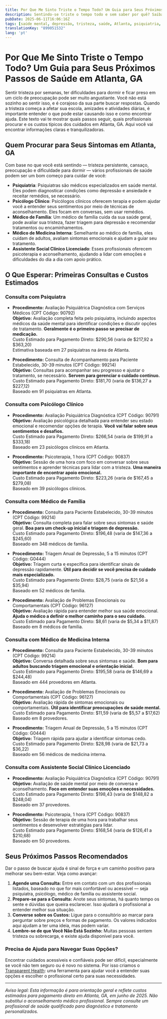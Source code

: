 ```yaml
---
title: Por Que Me Sinto Triste o Tempo Todo? Um Guia para Seus Próximos Passos de Saúde em Atlanta, GA  
description: Sentindo-se triste o tempo todo e sem saber por quê? Saiba quem procurar e quais custos esperar para cuidados de saúde mental em Atlanta, GA.  
pubDate: 2025-06-11T16:06:16Z
tags: [saúde mental, depressão, tristeza, saúde, Atlanta, psiquiatria, terapia]
translationKey: "899051532"
lang: 'pt'
---
```


# Por Que Me Sinto Triste o Tempo Todo? Um Guia para Seus Próximos Passos de Saúde em Atlanta, GA

Sentir tristeza por semanas, ter dificuldades para dormir e ficar preso em um ciclo de preocupação pode ser muito angustiante. Você não está sozinho ao sentir isso, e é corajoso da sua parte buscar respostas. Quando a tristeza começa a afetar sua escola, amizades e atividades diárias, é importante entender o que pode estar causando isso e como encontrar ajuda. Este texto vai te mostrar quais passos seguir, quais profissionais procurar e os custos típicos dos cuidados em Atlanta, GA. Aqui você vai encontrar informações claras e tranquilizadoras.

## Quem Procurar para Seus Sintomas em Atlanta, GA

Com base no que você está sentindo — tristeza persistente, cansaço, preocupação e dificuldade para dormir — vários profissionais de saúde podem ser um bom começo para cuidar de você:

- **Psiquiatria**: Psiquiatras são médicos especializados em saúde mental. Eles podem diagnosticar condições como depressão e ansiedade e receitar remédios, se necessário.
- **Psicólogo Clínico**: Psicólogos clínicos oferecem terapia e podem ajudar você a entender seus sentimentos por meio de técnicas de aconselhamento. Eles focam em conversas, sem usar remédios.
- **Médico de Família**: Um médico de família cuida da sua saúde geral, pode avaliar sua tristeza, fazer triagem para depressão e recomendar tratamentos ou encaminhamentos.
- **Médico de Medicina Interna**: Semelhante ao médico de família, eles cuidam de adultos, avaliam sintomas emocionais e ajudam a guiar seu tratamento.
- **Assistente Social Clínico Licenciado**: Esses profissionais oferecem psicoterapia e aconselhamento, ajudando a lidar com emoções e dificuldades do dia a dia com apoio prático.

## O Que Esperar: Primeiras Consultas e Custos Estimados  

### Consulta com Psiquiatra

- **Procedimento:** Avaliação Psiquiátrica Diagnóstica com Serviços Médicos (CPT Código: 90792)  
  **Objetivo:** Avaliação completa feita pelo psiquiatra, incluindo aspectos médicos da saúde mental para identificar condições e discutir opções de tratamento. **Geralmente é o primeiro passo se precisar de medicação.**  
  Custo Estimado para Pagamento Direto: $290,56 (varia de $217,92 a $363,20)  
  Estimativa baseada em 27 psiquiatras na área de Atlanta.

- **Procedimento:** Consulta de Acompanhamento para Paciente Estabelecido, 30-39 minutos (CPT Código: 99214)  
  **Objetivo:** Consultas para acompanhar seu progresso e ajustar o tratamento, se necessário. **Servem para gerenciar o cuidado contínuo.**  
  Custo Estimado para Pagamento Direto: $181,70 (varia de $136,27 a $227,12)  
  Baseado em 91 psiquiatras em Atlanta.

### Consulta com Psicólogo Clínico

- **Procedimento:** Avaliação Psiquiátrica Diagnóstica (CPT Código: 90791)  
  **Objetivo:** Avaliação psicológica detalhada para entender seu estado emocional e recomendar opções de terapia. **Você vai falar sobre seus sentimentos e desafios.**  
  Custo Estimado para Pagamento Direto: $266,54 (varia de $199,91 a $333,18)  
  Baseado em 23 psicólogos clínicos em Atlanta.

- **Procedimento:** Psicoterapia, 1 hora (CPT Código: 90837)  
  **Objetivo:** Sessão de uma hora com foco em conversar sobre seus sentimentos e aprender técnicas para lidar com a tristeza. **Uma maneira importante de encontrar apoio emocional.**  
  Custo Estimado para Pagamento Direto: $223,26 (varia de $167,45 a $279,08)  
  Baseado em 39 psicólogos clínicos.

### Consulta com Médico de Família

- **Procedimento:** Consulta para Paciente Estabelecido, 30-39 minutos (CPT Código: 99214)  
  **Objetivo:** Consulta completa para falar sobre seus sintomas e saúde geral. **Boa para um check-up inicial e triagem de depressão.**  
  Custo Estimado para Pagamento Direto: $196,48 (varia de $147,36 a $245,60)  
  Baseado em 348 médicos de família.

- **Procedimento:** Triagem Anual de Depressão, 5 a 15 minutos (CPT Código: G0444)  
  **Objetivo:** Triagem curta e específica para identificar sinais de depressão rapidamente. **Útil para decidir se você precisa de cuidado mais especializado.**  
  Custo Estimado para Pagamento Direto: $28,75 (varia de $21,56 a $35,94)  
  Baseado em 52 médicos de família.

- **Procedimento:** Avaliação de Problemas Emocionais ou Comportamentais (CPT Código: 96127)  
  **Objetivo:** Avaliação rápida para entender melhor sua saúde emocional. **Ajuda o médico a definir o melhor caminho para o seu cuidado.**  
  Custo Estimado para Pagamento Direto: $8,61 (varia de $5,34 a $11,87)  
  Baseado em 8 médicos de família.

### Consulta com Médico de Medicina Interna

- **Procedimento:** Consulta para Paciente Estabelecido, 30-39 minutos (CPT Código: 99214)  
  **Objetivo:** Conversa detalhada sobre seus sintomas e saúde. **Bom para adultos buscando triagem emocional e orientação inicial.**  
  Custo Estimado para Pagamento Direto: $195,58 (varia de $146,69 a $244,48)  
  Baseado em 444 provedores em Atlanta.

- **Procedimento:** Avaliação de Problemas Emocionais ou Comportamentais (CPT Código: 96127)  
  **Objetivo:** Avaliação rápida de sintomas emocionais ou comportamentais. **Útil para identificar preocupações de saúde mental.**  
  Custo Estimado para Pagamento Direto: $11,59 (varia de $5,57 a $17,62)  
  Baseado em 8 provedores.

- **Procedimento:** Triagem Anual de Depressão, 5 a 15 minutos (CPT Código: G0444)  
  **Objetivo:** Triagem rápida para ajudar a identificar sintomas cedo.  
  Custo Estimado para Pagamento Direto: $28,98 (varia de $21,73 a $36,22)  
  Baseado em 56 médicos de medicina interna.

### Consulta com Assistente Social Clínico Licenciado

- **Procedimento:** Avaliação Psiquiátrica Diagnóstica (CPT Código: 90791)  
  **Objetivo:** Avaliação de saúde mental por meio de conversa e aconselhamento. **Foco em entender suas emoções e necessidades.**  
  Custo Estimado para Pagamento Direto: $198,43 (varia de $148,82 a $248,04)  
  Baseado em 37 provedores.

- **Procedimento:** Psicoterapia, 1 hora (CPT Código: 90837)  
  **Objetivo:** Sessão de terapia de uma hora para trabalhar seus sentimentos e desenvolver estratégias para lidar.  
  Custo Estimado para Pagamento Direto: $168,54 (varia de $126,41 a $210,68)  
  Baseado em 50 provedores.

## Seus Próximos Passos Recomendados

Dar o passo de buscar ajuda é sinal de força e um caminho positivo para melhorar seu bem-estar. Veja como avançar:

1. **Agende uma Consulta:** Entre em contato com um dos profissionais listados, baseado no que for mais confortável ou acessível — seja psiquiatra, psicólogo, médico de família ou assistente social.
2. **Prepare-se para a Consulta:** Anote seus sintomas, há quanto tempo os sente e dúvidas que queira esclarecer. Isso ajudará o profissional a entender melhor sua situação.
3. **Converse sobre os Custos:** Ligue para o consultório ao marcar para perguntar sobre preços e formas de pagamento. Os valores indicados aqui ajudam a ter uma ideia, mas podem variar.
4. **Lembre-se de que Você Não Está Sozinho:** Muitas pessoas sentem tristeza ou sobrecarga, e existe ajuda disponível para você.

### Precisa de Ajuda para Navegar Suas Opções?

Encontrar cuidados acessíveis e confiáveis pode ser difícil, especialmente se você não tem seguro ou é novo no sistema. Por isso criamos o [Transparent Health](https://transparenthealth.ai): uma ferramenta para ajudar você a entender suas opções e escolher o profissional certo para suas necessidades.

---

*Aviso legal: Esta informação é para orientação geral e reflete custos estimados para pagamento direto em Atlanta, GA, em junho de 2025. Não substitui o aconselhamento médico profissional. Sempre consulte um profissional de saúde qualificado para diagnóstico e tratamento personalizados.*